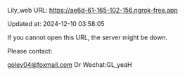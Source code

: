 Lily_web URL: https://ae6d-61-165-102-156.ngrok-free.app

Updated at: 2024-12-10 03:58:05

If you cannot open this URL, the server might be down.

Please contact: 

goley04@foxmail.com Or Wechat:GL_yeaH
